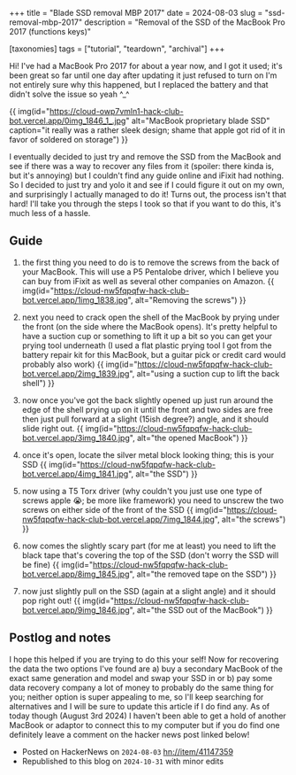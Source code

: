 +++
title = "Blade SSD removal MBP 2017"
date = 2024-08-03
slug = "ssd-removal-mbp-2017"
description = "Removal of the SSD of the MacBook Pro 2017 (functions keys)"

[taxonomies]
tags = ["tutorial", "teardown", "archival"]
+++

Hi! I've had a MacBook Pro 2017 for about a year now, and I got it used; it's been great so far until one day after updating it just refused to turn on I'm not entirely sure why this happened, but I replaced the battery and that didn't solve the issue so yeah ^_^  

<!-- more -->

{{ img(id="https://cloud-owp7vmln1-hack-club-bot.vercel.app/0img_1846_1_.jpg" alt="MacBook proprietary blade SSD" caption="it really was a rather sleek design; shame that apple got rid of it in favor of soldered on storage") }}

I eventually decided to just try and remove the SSD from the MacBook and see if there was a way to recover any files from it (spoiler: there kinda is, but it's annoying) but I couldn't find any guide online and iFixit had nothing. So I decided to just try and yolo it and see if I could figure it out on my own, and surprisingly I actually managed to do it! Turns out,  the process isn't that hard! I'll take you through the steps I took so that if you want to do this, it's much less of a hassle.

## Guide

1. the first thing you need to do is to remove the screws from the back of your MacBook. This will use a P5 Pentalobe driver, which I believe you can buy from iFixit as well as several other companies on Amazon.
{{ img(id="https://cloud-nw5fqpqfw-hack-club-bot.vercel.app/1img_1838.jpg", alt="Removing the screws") }}

1. next you need to crack open the shell of the MacBook by prying under the front (on the side where the MacBook opens). It's pretty helpful to have a suction cup or something to lift it up a bit so you can get your prying tool underneath (I used a flat plastic prying tool I got from the battery repair kit for this MacBook, but a guitar pick or credit card would probably also work)
{{ img(id="https://cloud-nw5fqpqfw-hack-club-bot.vercel.app/2img_1839.jpg", alt="using a suction cup to lift the back shell") }}

1. now once you've got the back slightly opened up just run around the edge of the shell prying up on it until the front and two sides are free then just pull forward at a slight (15ish degree?) angle, and it should slide right out.
{{ img(id="https://cloud-nw5fqpqfw-hack-club-bot.vercel.app/3img_1840.jpg", alt="the opened MacBook") }}

1. once it's open, locate the silver metal block looking thing; this is your SSD
{{ img(id="https://cloud-nw5fqpqfw-hack-club-bot.vercel.app/4img_1841.jpg", alt="the SSD") }}

1. now using a T5 Torx driver (why couldn't you just use one type of screws apple 😭; be more like framework) you need to unscrew the two screws on either side of the front of the SSD
{{ img(id="https://cloud-nw5fqpqfw-hack-club-bot.vercel.app/7img_1844.jpg", alt="the screws") }}

1. now comes the slightly scary part (for me at least) you need to lift the black tape that's covering the top of the SSD (don't worry the SSD will be fine)
{{ img(id="https://cloud-nw5fqpqfw-hack-club-bot.vercel.app/8img_1845.jpg", alt="the removed tape on the SSD") }}

1. now just slightly pull on the SSD (again at a slight angle) and it should pop right out!
{{ img(id="https://cloud-nw5fqpqfw-hack-club-bot.vercel.app/9img_1846.jpg", alt="the SSD out of the MacBook") }}

## Postlog and notes

I hope this helped if you are trying to do this your self! Now for recovering the data the two options I've found are a) buy a secondary MacBook of the exact same generation and model and swap your SSD in or b) pay some data recovery company a lot of money to probably do the same thing for you; neither option is super appealing to me, so I'll keep searching for alternatives and I will be sure to update this article if I do find any. As of today though (August 3rd 2024) I haven't been able to get a hold of another MacBook or adaptor to connect this to my computer but if you do find one definitely leave a comment on the hacker news post linked below!

* Posted on HackerNews on `2024-08-03` [hn://item/41147359](https://news.ycombinator.com/item?id=41147359)
* Republished to this blog on `2024-10-31` with minor edits
